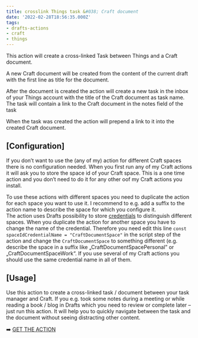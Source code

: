 ```yaml
---
title: crosslink Things task &#038; Craft document
date: '2022-02-28T18:56:35.000Z'
tags:
- drafts-actions
- craft
- things
---
```

This action will create a cross-linked Task between Things and a Craft document.

A new Craft document will be created from the content of the current draft with the first line as title for the document.

After the document is created the action will create a new task in the inbox of your Things account with the title of the Craft document as task name. The task will contain a link to the Craft document in the notes field of the task

When the task was created the action will prepend a link to it into the created Craft document.

## \[Configuration\]

If you don’t want to use the (any of my) action for different Craft spaces there is no configuration needed. When you first run any of my Craft actions it will ask you to store the space id of your Craft space. This is a one time action and you don’t need to do it for any other oof my Craft actions you install.

To use these actions with different spaces you need to duplicate the action for each space you want to use it. I recommend to e.g. add a suffix to the action name to describe the space for which you configure it.  
The action uses Drafts possibility to store [credentials](https://docs.getdrafts.com/docs/settings/credentials) to distinguish different spaces. When you duplicate the action for another space you have to change the name of the credential. Therefore you need edit this line `const spaceIdCredentialName = "CraftDocumentSpace"` in the script step of the action and change the `CraftDocumentSpace` to something different (e.g. describe the space in a suffix like „CraftDocumentSpacePersonal” or „CraftDocumentSpaceWork“. If you use several of my Craft actions you should use the same credential name in all of them.

## \[Usage\]

Use this action to create a cross-linked task / document between your task manager and Craft. If you e.g. took some notes during a meeting or while reading a book / blog in Drafts which you need to review or complete later – just run this action. It will help you to quickly navigate between the task and the document without seeing distracting other content.

➡️ [GET THE ACTION](https://directory.getdrafts.com/a/1k7)